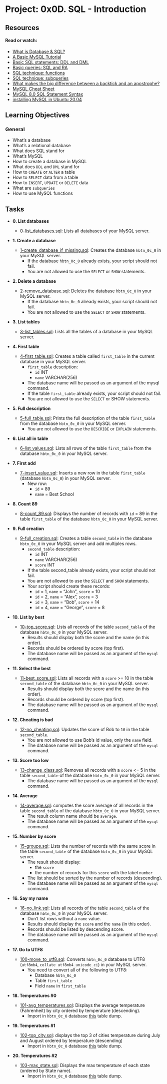 # Project: 0x0D. SQL - Introduction

## Resources

#### Read or watch:

* [What is Database & SQL?](https://www.youtube.com/watch?v=FR4QIeZaPeM)
* [A Basic MySQL Tutorial](https://www.digitalocean.com/community/tutorials/how-to-install-mysql-on-ubuntu-20-04)
* [Basic SQL statements: DDL and DML](https://web.csulb.edu/colleges/coe/cecs/dbdesign/dbdesign.php?page=sql/ddldml.php)
* [Basic queries: SQL and RA](https://web.csulb.edu/colleges/coe/cecs/dbdesign/dbdesign.php?page=sql/queries.php)
* [SQL technique: functions](https://web.csulb.edu/colleges/coe/cecs/dbdesign/dbdesign.php?page=sql/functions.php)
* [SQL technique: subqueries](https://web.csulb.edu/colleges/coe/cecs/dbdesign/dbdesign.php?page=sql/subqueries.php)
* [What makes the big difference between a backtick and an apostrophe?](https://stackoverflow.com/questions/29402361/what-makes-the-big-difference-between-a-backtick-and-an-apostrophe/29402458)
* [MySQL Cheat Sheet](https://intellipaat.com/mediaFiles/2019/02/SQL-Commands-Cheat-Sheet.pdf?US)
* [MySQL 8.0 SQL Statement Syntax](https://dev.mysql.com/doc/refman/8.0/en/sql-statements.html)
* [installing MySQL in Ubuntu 20.04](https://phoenixnap.com/kb/install-mysql-ubuntu-20-04)
## Learning Objectives

### General

* What’s a database
* What’s a relational database
* What does SQL stand for
* What’s MySQL
* How to create a database in MySQL
* What does <code>DDL</code> and <code>DML</code> stand for
* How to <code>CREATE</code> or <code>ALTER</code> a table
* How to <code>SELECT</code> data from a table
* How to <code>INSERT</code>, <code>UPDATE</code> or <code>DELETE</code> data
* What are <code>subqueries</code>
* How to use MySQL functions
## Tasks


* **0. List databases**
  * [0-list_databases.sql](./0-list_databases.sql): Lists all databases of your MySQL server.

* **1. Create a database**
  * [1-create_database_if_missing.sql](./1-create_database_if_missing.sql): Creates the database `hbtn_0c_0` in your MySQL server.
    * If the database `hbtn_0c_0` already exists, your script should not fail.
    * You are not allowed to use the `SELECT` or `SHOW` statements.

* **2. Delete a database**
  * [2-remove_database.sql](./2-remove_database.sql): Deletes the database `hbtn_0c_0` in your MySQL server.
    * If the database `hbtn_0c_0` already exists, your script should not fail.
    * You are not allowed to use the `SELECT` or `SHOW` statements.

* **3. List tables**
  * [3-list_tables.sql](./3-list_tables.sql): Lists all the tables of a database in your MySQL server.

* **4. First table**
  * [4-first_table.sql](./4-first_table.sql): Creates a table called `first_table` in the current database in your MySQL server.
    * `first_table` description:
      * `id` INT
      * `name` VARCHAR(256)
    * The database name will be passed as an argument of the mysql command.
    * If the table `first_table` already exists, your script should not fail.
    * You are not allowed to use the `SELECT` or SHOW statements.

* **5. Full description**
  * [5-full_table.sql](./5-full_table.sql): Prints the full description of the table `first_table` from the database `hbtn_0c_0` in your MySQL server.
    * You are not allowed to use the `DESCRIBE` or `EXPLAIN` statements.

* **6. List all in table** 
  * [6-list_values.sql](./6-list_values.sql): Lists all rows of the table `first_table` from the database `hbtn_0c_0` in your MySQL server.
 
* **7. First add**
  * [7-insert_value.sql](./7-insert_value.sql): Inserts a new row in the table `first_table` (database `hbtn_0c_0`) in your MySQL server.
    * New row:
      * `id` = 89
      * `name` = Best School

* **8. Count 89**
  * [8-count_89.sql](./8-count_89.sql): Displays the number of records with `id` = 89 in the table `first_table` of the database `hbtn_0c_0` in your MySQL server.

* **9. Full creation**
  * [9-full_creation.sql](./9-full_creation.sql): Creates a table `second_table` in the database `hbtn_0c_0` in your MySQL server and add multiples rows.
    * `second_table` description:
      * `id` INT
      * `name` VARCHAR(256)
      * `score` INT
    * If the table second_table already exists, your script should not fail.
    * You are not allowed to use the `SELECT` and `SHOW` statements.
    * Your script should create these records:
      * `id` = 1, `name` = “John”, `score` = 10
      * `id` = 2, `name` = “Alex”, `score` = 3
      * `id` = 3, `name` = “Bob”, `score` = 14
      * `id` = 4, `name` = “George”, `score` = 8

* **10. List by best**
  * [10-top_score.sql](./10-top_score.sql): Lists all records of the table `second_table` of the database `hbtn_0c_0` in your MySQL server.
    * Results should display both the score and the name (in this order).
    * Records should be ordered by score (top first).
    * The database name will be passed as an argument of the `mysql` command.

* **11. Select the best**
  * [11-best_score.sql](./11-best_score.sql): Lists all records with a `score` >= 10 in the table `second_table` of the database `hbtn_0c_0` in your MySQL server.
    * Results should display both the score and the name (in this order).
    * Records should be ordered by score (top first).
    * The database name will be passed as an argument of the `mysql` command.

* **12. Cheating is bad**
  * [12-no_cheating.sql](./12-no_cheating.sql): Updates the score of Bob to `10` in the table `second_table`.
    * You are not allowed to use Bob’s id value, only the `name` field.
    * The database name will be passed as an argument of the `mysql` command.

* **13. Score too low**
  * [13-change_class.sql](./13-change_class.sql): Removes all records with a `score` <= 5 in the table `second_table` of the database `hbtn_0c_0` in your MySQL server.
    * The database name will be passed as an argument of the `mysql` command.

* **14. Average**
  * [14-average.sql](./14-average.sql): computes the score average of all records in the table `second_table` of the database `hbtn_0c_0` in your MySQL server.
    * The result column name should be `average`.
    * The database name will be passed as an argument of the `mysql` command.

* **15. Number by score**
  * [15-groups.sql](./15-groups.sql): Lists the number of records with the same score in the table `second_table` of the database `hbtn_0c_0` in your MySQL server.
    * The result should display:
      * the `score`
      * the number of records for this `score` with the label `number`
    * The list should be sorted by the number of records (descending).
    * The database name will be passed as an argument of the `mysql` command.


* **16. Say my name**
  * [16-no_link.sql](./16-no_link.sql): Lists all records of the table `second_table` of the database `hbtn_0c_0` in your MySQL server.
    * Don’t list rows without a `name` value.
    * Results should display the `score` and the `name` (in this order).
    * Records should be listed by descending score.
    * The database name will be passed as an argument of the `mysql` command.

* **17. Go to UTF8**
  * [100-move_to_utf8.sql](./100-move_to_utf8.sql): Converts `hbtn_0c_0` database to UTF8 (`utf8mb4`, `collate utf8mb4_unicode_ci`) in your MySQL server.
    * You need to convert all of the following to UTF8:
      * Database `hbtn_0c_0`
      * Table `first_table`
      * Field `name` in `first_table`


* **18. Temperatures #0**
  * [101-avg_temperatures.sql](./101-avg_temperatures.sql): Displays the average temperature (Fahrenheit) by city ordered by temperature (descending).
    * Import in `hbtn_0c_0` database [this](./temperatures.sql) table dump.

* **19. Temperatures #1**
  * [102-top_city.sql](./102-top_city.sql): displays the top 3 of cities temperature during July and August ordered by temperature (descending)
    * Import in `hbtn_0c_0` database [this](./temperatures.sql) table dump.

* **20. Temperatures #2**
  * [103-max_state.sql](./103-max_state.sql): Displays the max temperature of each state (ordered by State name).
    * Import in `hbtn_0c_0` database [this](./temperatures.sql) table dump.